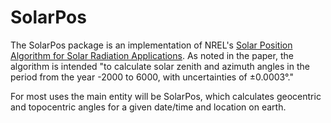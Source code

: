 # SolarPos

The SolarPos package is an implementation of NREL's [Solar Position Algorithm for Solar Radiation Applications](http://www.nrel.gov/docs/fy08osti/34302.pdf).  As noted in the paper, the algorithm is intended "to calculate solar zenith and azimuth angles in the period from the year -2000 to 6000, with uncertainties of ±0.0003°."

For most uses the main entity will be SolarPos, which calculates geocentric and topocentric angles for a given date/time and location on earth.

